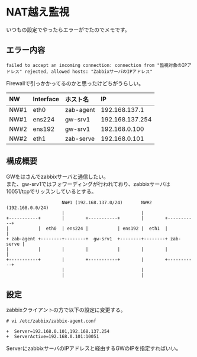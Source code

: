 # NAT越え監視
いつもの設定でやったらエラーがでたのでメモです。
## エラー内容
```
failed to accept an incoming connection: connection from "監視対象のIPアドレス" rejected, allowed hosts: "ZabbixサーバのIPアドレス"
```
Firewallで引っかかってるのかと思ったけどちがうらしい。

|NW|Interface|ホスト名|IP|
|:---|:---|:---|:---|
|NW#1|eth0|zab-agent|192.168.137.1|
|NW#1|ens224|gw-srv1|192.168.137.254|
|NW#2|ens192|gw-srv1|192.168.0.100|
|NW#2|eth1|zab-serve|192.168.0.101|

## 構成概要
GWをはさんでzabbixサーバと通信したい。  
また、gw-srv1ではフォワーディングが行われており、zabbixサーバは10051/tcpでリッスンしているとする。
```
                     NW#1 (192.168.137.0/24)       NW#2 (192.168.0.0/24)
                     |                             |
+-----------+        |        +-----------+        |        +-----------+
|           |  eth0  | ens224 |           | ens192 |  eth1  |           |
+ zab-agent +--------+--------+  gw-srv1  +--------+--------+ zab-serve |
|           |        |        |           |        |        |           |
+-----------+        |        +-----------+        |        +-----------+
                     |                             |
                     |                             |
```
## 設定
zabbixクライアントの方で以下の設定に変更する。
```
# vi /etc/zabbix/zabbix-agent.conf
```
```
+  Server=192.168.0.101,192.168.137.254
+  ServerActive=192.168.0.101:10051
```
ServerにzabbixサーバのIPアドレスと経由するGWのIPを指定すればいい。
